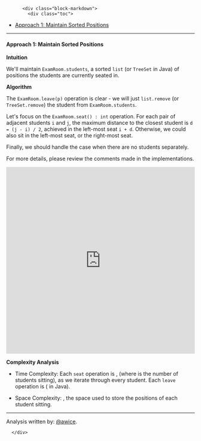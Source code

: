<div class="article-body">
        
          <div class="block-markdown">
            <div class="toc">
<ul>
<li><a href="#approach-1-maintain-sorted-positions">Approach 1: Maintain Sorted Positions</a></li>
</ul>
</div>
<hr>
<h4 id="approach-1-maintain-sorted-positions">Approach 1: Maintain Sorted Positions</h4>
<p><strong>Intuition</strong></p>
<p>We'll maintain <code>ExamRoom.students</code>, a sorted <code>list</code> (or <code>TreeSet</code> in Java) of positions the students are currently seated in.</p>
<p><strong>Algorithm</strong></p>
<p>The <code>ExamRoom.leave(p)</code> operation is clear - we will just <code>list.remove</code> (or <code>TreeSet.remove</code>) the student from <code>ExamRoom.students</code>.</p>
<p>Let's focus on the <code>ExamRoom.seat() : int</code> operation.  For each pair of adjacent students <code>i</code> and <code>j</code>, the maximum distance to the closest student is <code>d = (j - i) / 2</code>, achieved in the left-most seat <code>i + d</code>.  Otherwise, we could also sit in the left-most seat, or the right-most seat.</p>
<p>Finally, we should handle the case when there are no students separately.</p>
<p>For more details, please review the comments made in the implementations.</p>
<iframe src="https://leetcode.com/playground/9bZc2mLh/shared" frameborder="0" width="100%" height="500" name="9bZc2mLh"></iframe>

<p><strong>Complexity Analysis</strong></p>
<ul>
<li>
<p>Time Complexity:  Each <code>seat</code> operation is <script type="math/tex; mode=display">O(P)</script>, (where <script type="math/tex; mode=display">P</script> is the number of students sitting), as we iterate through every student.  Each <code>leave</code> operation is <script type="math/tex; mode=display">O(P)</script> (<script type="math/tex; mode=display">\log P</script> in Java).</p>
</li>
<li>
<p>Space Complexity:  <script type="math/tex; mode=display">O(P)</script>, the space used to store the positions of each student sitting.</p>
</li>
</ul>
<hr>
<p>Analysis written by: <a href="https://leetcode.com/awice">@awice</a>.</p>
          </div>
        
      </div>